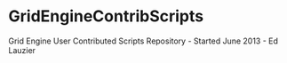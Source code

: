GridEngineContribScripts
========================

Grid Engine User Contributed Scripts Repository  -  Started  June 2013  -  Ed Lauzier
